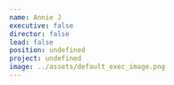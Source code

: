 ```yaml
---
name: Annie J
executive: false
director: false
lead: false
position: undefined
project: undefined
image: ../assets/default_exec_image.png
---
```

